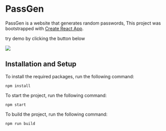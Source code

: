 # PassGen

PassGen is a website that generates random passwords, This project was bootstrapped with [Create React App](https://github.com/facebook/create-react-app).

try demo by clicking the button below

[![](https://api.netlify.com/api/v1/badges/f53f3b56-8843-40e2-a235-514d62ea6e78/deploy-status)](https://cosmic-sfogliatella-53d890.netlify.app)

## Installation and Setup

To install the required packages, run the following command:

```
npm install
```

To start the project, run the following command:

```
npm start
```

To build the project, run the following command:

```
npm run build
```

